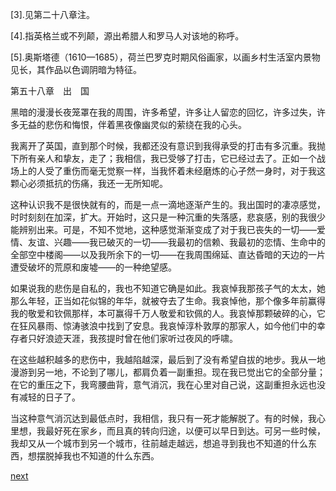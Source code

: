 
[3].见第二十八章注。

[4].指英格兰或不列颠，源出希腊人和罗马人对该地的称呼。

[5].奥斯塔德（1610—1685），荷兰巴罗克时期风俗画家，以画乡村生活室内景物见长，其作品以色调阴暗为特征。

第五十八章　出　国

黑暗的漫漫长夜笼罩在我的周围，许多希望，许多让人留恋的回忆，许多过失，许多无益的悲伤和悔恨，伴着黑夜像幽灵似的萦绕在我的心头。

我离开了英国，直到那个时候，我都还没有意识到我得承受的打击有多沉重。我抛下所有亲人和挚友，走了；我相信，我已受够了打击，它已经过去了。正如一个战场上的人受了重伤而毫无觉察一样，当我怀着未经磨炼的心孑然一身时，对于我这颗心必须抵抗的伤痛，我还一无所知呢。

这种认识我不是很快就有的，而是一点一滴地逐渐产生的。我出国时的凄凉感觉，时时刻刻在加深，扩大。开始时，这只是一种沉重的失落感，悲哀感，别的我很少能辨别出来。可是，不知不觉地，这种感觉渐渐变成了对于我已丧失的一切——爱情、友谊、兴趣——我已破灭的一切——我最初的信赖、我最初的恋情、生命中的全部空中楼阁——以及我所余下的一切——在我周围绵延、直达昏暗的天边的一片遭受破坏的荒原和废墟——的一种绝望感。

如果说我的悲伤是自私的，我也不知道它确是如此。我哀悼我那孩子气的太太，她那么年轻，正当如花似锦的年华，就被夺去了生命。我哀悼他，那个像多年前赢得我的敬爱和钦佩那样，本可赢得千万人敬爱和钦佩的人。我哀悼那颗破碎的心，它在狂风暴雨、惊涛骇浪中找到了安息。我哀悼淳朴敦厚的那家人，如今他们中的幸存者只好浪迹天涯，我孩提时曾在他们家听过夜风的呼啸。

在这些越积越多的悲伤中，我越陷越深，最后到了没有希望自拔的地步。我从一地漫游到另一地，不论到了哪儿，都肩负着一副重担。现在我已觉出它的全部分量；在它的重压之下，我弯腰曲背，意气消沉，我在心里对自己说，这副重担永远也没有减轻的日子了。

当这种意气消沉达到最低点时，我相信，我只有一死才能解脱了。有的时候，我心里想，我最好死在家乡，而且真的转向归途，以便可以早日到达。可另一些时候，我却又从一个城市到另一个城市，往前越走越远，想追寻到我也不知道的什么东西，想摆脱掉我也不知道的什么东西。

[next](page720)